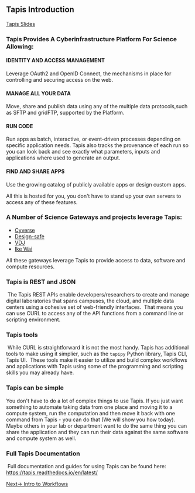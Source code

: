 ## Tapis Introduction

[Tapis Slides](https://docs.google.com/presentation/d/1Jb3a43n4PJoihpK6X44aB0UC4XRWKbM8OKe-Xay-5F0/edit?usp=sharing)
​
### Tapis Provides A Cyberinfrastructure Platform For Science Allowing:
#### IDENTITY AND ACCESS MANAGEMENT
Leverage OAuth2 and OpenID Connect, the mechanisms in place for controlling and securing access on the web.

#### MANAGE ALL YOUR DATA
Move, share and publish data using any of the multiple data protocols,such as SFTP and gridFTP, supported by the Platform. 

#### RUN CODE
Run apps as batch, interactive, or event-driven processes depending on specific application needs.  Tapis also tracks the provenance of each run so you can look back and see exactly what parameters, inputs and applications where used to generate an output.

#### FIND AND SHARE APPS
Use the growing catalog of publicly available apps or design custom apps.
​

All this is hosted for you, you don't have to stand up your own servers to access any of these features.

### A Number of Science Gateways and projects leverage Tapis:

* [Cyverse](https://cyverse.org)
* [Design-safe](https://www.designsafe-ci.org/#!#research)
* [VDJ](https://vdjserver.org/)
* [Ike Wai](https://ikewai.org)

All these gateways leverage Tapis to provide access to data, software and compute resources.
​
### Tapis is REST and JSON
​
The Tapis REST APIs enable developers/researchers to create and manage digital laboratories that spans campuses, the cloud, and multiple data centers using a cohesive set of web-friendly interfaces. 
​
That means you can use CURL to access any of the API functions from a command line or scripting environment.
​
### Tapis tools
​
While CURL is straightforward it is not the most handy. Tapis has additional tools to make using it simplier, such as the `tapipy` Python library, Tapis CLI, Tapis UI.
​
These tools make it easier to utilize and build complex workflows and applications with Tapis using some of the programming and scripting skills you may already have.

### Tapis can be simple

You don't have to do a lot of complex things to use Tapis.  If you just want something to automate taking data from one place and moving it to a compute system, run the computation and then move it back with one command from Tapis - you can do that (We will show you how today).  Maybe others in your lab or department want to do the same thing you can share the application and they can run their data against the same software and compute system as well.
​
### Full Tapis Documentation
​
Full documentation and guides for using Tapis can be found here:
https://tapis.readthedocs.io/en/latest/​

[Next-> Intro to Workflows](./05-intro-to-workflows.md)
